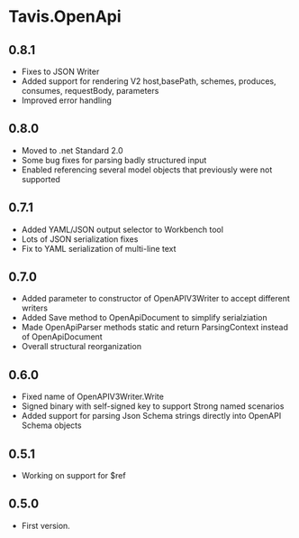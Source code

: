 # Tavis.OpenApi
## 0.8.1
- Fixes to JSON Writer
- Added support for rendering V2 host,basePath, schemes, produces, consumes, requestBody, parameters
- Improved error handling
## 0.8.0
- Moved to .net Standard 2.0
- Some bug fixes for parsing badly structured input
- Enabled referencing several model objects that previously were not supported
## 0.7.1 
- Added YAML/JSON output selector to Workbench tool
- Lots of JSON serialization fixes
- Fix to YAML serialization of multi-line text
## 0.7.0
- Added parameter to constructor of OpenAPIV3Writer to accept different writers
- Added Save method to OpenApiDocument to simplify serialziation
- Made OpenApiParser methods static and return ParsingContext instead of OpenApiDocument
- Overall structural reorganization

## 0.6.0
- Fixed name of OpenAPIV3Writer.Write
- Signed binary with self-signed key to support Strong named scenarios
- Added support for parsing Json Schema strings directly into OpenAPI Schema objects

## 0.5.1
- Working on support for $ref

## 0.5.0
- First version. 